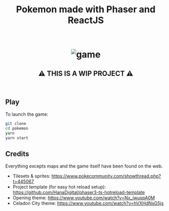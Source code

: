 <div style="text-align: center;">
    <h1>Pokemon made with Phaser and ReactJS<h1>
    <br/>
    <img src="https://i.imgur.com/xBIXfpI.gif" alt="game">
    <br/>
    <h2>⚠️ THIS IS A WIP PROJECT ⚠️</h2>
    <br/>
</div>

## Play

To launch the game:

```bash
git clone
cd pokemon
yarn
yarn start
```

## Credits

Everything excepts maps and the game itself have been found on the web.

- Tilesets & sprites: https://www.pokecommunity.com/showthread.php?t=445067
- Project template (for easy hot reload setup): https://github.com/HanaDigital/phaser3-ts-hotreload-template
- Opening theme: https://www.youtube.com/watch?v=Nx_iwuspA0M
- Celadon City theme: https://www.youtube.com/watch?v=hVXHdNsG5js

